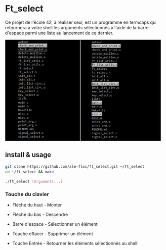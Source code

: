 # Ft_select

Ce projet de l'école 42, à réaliser seul, est un programme en termcaps qui retournera à votre shell les arguments sélectionnés à l'aide de la barre d'espace parmi une liste au lancement de ce dernier.

![alt text](header.png)

## install & usage

~~~sh
git clone https://github.com/ale-floc/ft_select.git ~/ft_select
cd ~/ft_select && make
~~~

~~~sh
./ft_select [Arguments...]
~~~

### Touche du clavier

- Flèche du haut - Monter

- Flèche du bas - Descendre

- Barre d'espace - Sélectionner un élément

- Touche effacer - Supprimer un élément

- Touche Entrée - Retourner les éléments sélectionnés au shell
